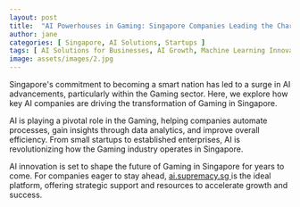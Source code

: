 ```yaml
---
layout: post
title:  "AI Powerhouses in Gaming: Singapore Companies Leading the Charge"
author: jane
categories: [ Singapore, AI Solutions, Startups ]
tags: [ AI Solutions for Businesses, AI Growth, Machine Learning Innovations, AI for Business, Data Analytics ]
image: assets/images/2.jpg
---
```


Singapore's commitment to becoming a smart nation has led to a surge in AI advancements, particularly within the Gaming sector. Here, we explore how key AI companies are driving the transformation of Gaming in Singapore.

AI is playing a pivotal role in the Gaming, helping companies automate processes, gain insights through data analytics, and improve overall efficiency. From small startups to established enterprises, AI is revolutionizing how the Gaming industry operates in Singapore.

AI innovation is set to shape the future of Gaming in Singapore for years to come. For companies eager to stay ahead, <a href="https://ai.supremacy.sg" target="_blank"> ai.supremacy.sg </a> is the ideal platform, offering strategic support and resources to accelerate growth and success.
